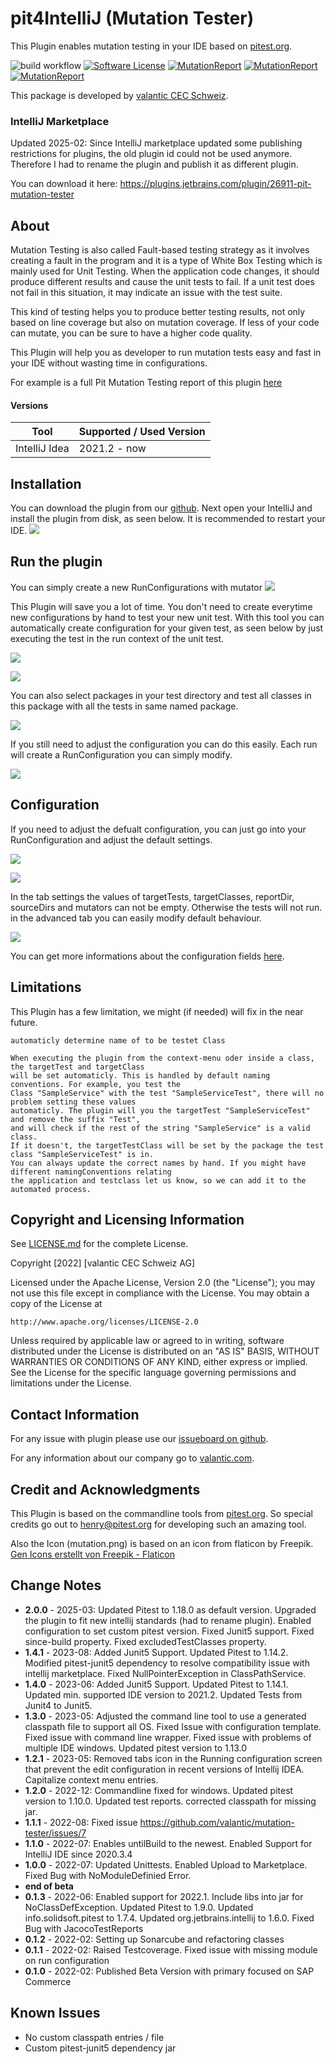# pit4IntelliJ  (Mutation Tester)
This Plugin enables mutation testing in your IDE based on <a href="https://pitest.org">pitest.org</a>.

![build workflow](https://github.com/valantic/mutation-tester/actions/workflows/gradle-build.yml/badge.svg)
[![Software License](https://img.shields.io/badge/license-Apache%202-green.svg?style=flat-square)](LICENSE.md)
[![MutationReport](https://img.shields.io/badge/line%20coverage-96%25-green94.svg?style=flat-square)](https://htmlpreview.github.io/?https://github.com/valantic/mutation-tester/blob/main/samples/pitreport/index.html)
[![MutationReport](https://img.shields.io/badge/mutation%20coverage-90%25-green94.svg?style=flat-square)](https://htmlpreview.github.io/?https://github.com/valantic/mutation-tester/blob/main/samples/pitreport/index.html)
[![MutationReport](https://img.shields.io/badge/test%20strength-94%25-green95.svg?style=flat-square)](https://htmlpreview.github.io/?https://github.com/valantic/mutation-tester/blob/main/samples/pitreport/index.html)

This package is developed by [valantic CEC Schweiz](https://www.valantic.com/).

### IntelliJ Marketplace
Updated 2025-02: Since IntelliJ marketplace updated some publishing restrictions for plugins, the old plugin id could not be used anymore. Therefore I had to rename the plugin and publish it as different plugin.

You can download it here: https://plugins.jetbrains.com/plugin/26911-pit-mutation-tester

## About
Mutation Testing is also called Fault-based testing strategy as it involves creating a fault in the program and it is a type of White Box Testing which is mainly used for Unit Testing.
When the application code changes, it should produce different results and cause the unit tests to fail. If a unit test does not fail in this situation, it may indicate an issue with the test suite.

This kind of testing helps you to produce better testing results, not only based on line coverage but also on mutation coverage. If less of your code can mutate, you can be sure to have a higher code quality.

This Plugin will help you as developer to run mutation tests easy and fast in your IDE without wasting time in configurations.

For example is a full Pit Mutation Testing report of this plugin <a href="https://htmlpreview.github.io/?https://github.com/valantic/mutation-tester/blob/main/samples/pitreport/index.html">here</a>

#### Versions
| Tool          | Supported / Used Version |
|---------------|--------------------------|
| IntelliJ Idea | 2021.2 - now             |


## Installation
You can download the plugin from our [github](https://github.com/valantic/mutation-tester).
Next open your IntelliJ and install the plugin from disk, as seen below.
It is recommended to restart your IDE.
![](./samples/screenshots/install-disk.png)

## Run the plugin
You can simply create a new RunConfigurations with mutator
![](./samples/screenshots/create-configuration.png)

This Plugin will save you a lot of time. You don't need to create everytime new configurations by hand to test your new unit test.
With this tool you can automatically create configuration for your given test, as seen below by just executing the test in the run context of the unit test.

![](./samples/screenshots/run-in-class.png)

![](./samples/screenshots/right-click-in-class.png)

You can also select packages in your test directory and test all classes in this package with all the tests in same named package.

![](./samples/screenshots/run-context-menu.png)

If you still need to adjust the configuration you can do this easily. Each run will create a RunConfiguration you can simply modify.

![](./samples/screenshots/run-as.png)


## Configuration
If you need to adjust the defualt configuration, you can just go into your RunConfiguration and adjust the default settings.

![](./samples/screenshots/settings-1.png)

![](./samples/screenshots/settings-2.png)

In the tab settings the values of targetTests, targetClasses, reportDir, sourceDirs and mutators can not be empty. Otherwise the tests will not run. in the advanced tab you can easily modify default behaviour.

![](./samples/screenshots/advanced-settings.png)


You can get more informations about the configuration fields [here](https://pitest.org/quickstart/commandline/).

## Limitations
This Plugin has a few limitation, we might (if needed) will fix in the near future.

```
automaticly determine name of to be testet Class

When executing the plugin from the context-menu oder inside a class, the targetTest and targetClass
will be set automaticly. This is handled by default naming conventions. For example, you test the
Class "SampleService" with the test "SampleServiceTest", there will no problem setting these values
automaticly. The plugin will you the targetTest "SampleServiceTest" and remove the suffix "Test",
and will check if the rest of the string "SampleService" is a valid class.
If it doesn't, the targetTestClass will be set by the package the test class "SampleServiceTest" is in.
You can always update the correct names by hand. If you might have different namingConventions relating
the application and testclass let us know, so we can add it to the automated process.
```

## Copyright and Licensing Information
See [LICENSE.md](LICENSE.md) for the complete License.

Copyright [2022] [valantic CEC Schweiz AG]

Licensed under the Apache License, Version 2.0 (the "License");
you may not use this file except in compliance with the License.
You may obtain a copy of the License at

```
http://www.apache.org/licenses/LICENSE-2.0
```

Unless required by applicable law or agreed to in writing, software
distributed under the License is distributed on an "AS IS" BASIS,
WITHOUT WARRANTIES OR CONDITIONS OF ANY KIND, either express or implied.
See the License for the specific language governing permissions and
limitations under the License.


## Contact Information
For any issue with plugin please use our <a href="https://github.com/valantic/mutation-tester/issues">issueboard on github</a>.

For any information about our company go to <a href="https://valantic.com">valantic.com</a>.


## Credit and Acknowledgments
This Plugin is based on the commandline tools from <a href="https://pitest.org/">pitest.org</a>.
So special credits go out to henry@pitest.org for developing such an amazing tool.

Also the Icon (mutation.png) is based on an icon from flaticon by Freepik.
<a href="https://www.flaticon.com/de/kostenlose-icons/gen" title="gen Icons">Gen Icons erstellt von Freepik - Flaticon</a>

## Change Notes
- <b>2.0.0</b> - 2025-03: Updated Pitest to 1.18.0 as default version. Upgraded the plugin to fit new intellij standards (had to rename plugin). Enabled configuration to set custom pitest version. Fixed Junit5 support. Fixed since-build property. Fixed excludedTestClasses property.
- <b>1.4.1</b> - 2023-08: Added Junit5 Support. Updated Pitest to 1.14.2. Modified pitest-junit5 dependency to resolve compatibility issue with intellij marketplace. Fixed NullPointerException in ClassPathService.
- <b>1.4.0</b> - 2023-06: Added Junit5 Support. Updated Pitest to 1.14.1. Updated min. supported IDE version to 2021.2. Updated Tests from Junit4 to Junit5.
- <b>1.3.0</b> - 2023-05: Adjusted the command line tool to use a generated classpath file to support all OS. Fixed Issue with configuration template. Fixed issue with command line wrapper. Fixed issue with problems of multiple IDE windows. Updated pitest version to 1.13.0
- <b>1.2.1</b> - 2023-05: Removed tabs icon in the Running configuration screen that prevent the edit configuration in recent versions of Intellij IDEA. Capitalize context menu entries.
- <b>1.2.0</b> - 2022-12: Commandline fixed for windows. Updated pitest version to 1.10.0. Updated test reports. corrected classpath for missing jar.
- <b>1.1.1</b> - 2022-08: Fixed issue https://github.com/valantic/mutation-tester/issues/7
- <b>1.1.0</b> - 2022-07: Enables untilBuild to the newest. Enabled Support for IntelliJ IDE since 2020.3.4
- <b>1.0.0</b> - 2022-07: Updated Unittests. Enabled Upload to Marketplace. Fixed Bug with NoModuleDefinied Error.
- <b>end of beta</b>
- <b>0.1.3</b> - 2022-06: Enabled support for 2022.1. Include libs into jar for NoClassDefException. Updated Pitest to 1.9.0. Updated info.solidsoft.pitest to 1.7.4. Updated org.jetbrains.intellij to 1.6.0. Fixed Bug with JacocoTestReports
- <b>0.1.2</b> - 2022-02: Setting up Sonarcube and refactoring classes
- <b>0.1.1</b> - 2022-02: Raised Testcoverage. Fixed issue with missing module on run configuration
- <b>0.1.0</b> - 2022-02: Published Beta Version with primary focused on SAP Commerce


## Known Issues
- No custom classpath entries / file
- Custom pitest-junit5 dependency jar
